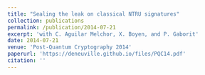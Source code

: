 ```yaml
---
title: "Sealing the leak on classical NTRU signatures"
collection: publications
permalink: /publication/2014-07-21
excerpt: 'with C. Aguilar Melchor, X. Boyen, and P. Gaborit'
date: 2014-07-21
venue: 'Post-Quantum Cryptography 2014'
paperurl: 'https://deneuville.github.io/files/PQC14.pdf'
citation: ''
---
```

<!--
This paper is about the number 1. The number 2 is left for future work.

[Download paper here](http://academicpages.github.io/files/paper1.pdf)

Recommended citation: Your Name, You. (2009). "Paper Title Number 1." <i>Journal 1</i>. 1(1).
-->

